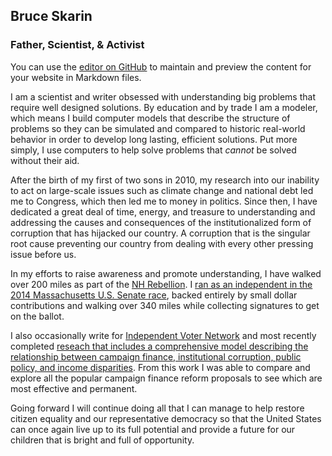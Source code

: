 ## Bruce Skarin
### Father, Scientist, & Activist
You can use the [editor on GitHub](https://github.com/bruceskarin/blog/edit/master/README.md) to maintain and preview the content for your website in Markdown files.

I am a scientist and writer obsessed with understanding big problems that require well designed solutions. By education and by trade I am a modeler, which means I build computer models that describe the structure of problems so they can be simulated and compared to historic real-world behavior in order to develop long lasting, efficient solutions. Put more simply, I use computers to help solve problems that _cannot_ be solved without their aid.

After the birth of my first of two sons in 2010, my research into our inability to act on large-scale issues such as climate change and national debt led me to Congress, which then led me to money in politics. Since then, I have dedicated a great deal of time, energy, and treasure to understanding and addressing the causes and consequences of the institutionalized form of corruption that has hijacked our country. A corruption that is the singular root cause preventing our country from dealing with every other pressing issue before us.

In my efforts to raise awareness and promote understanding, I have walked over 200 miles as part of the [NH Rebellion](http://www.nhrebellion.org/). I [ran as an independent in the 2014 Massachusetts U.S. Senate race](/walk), backed entirely by small dollar contributions and walking over 340 miles while collecting signatures to get on the ballot.

I also occasionally write for [Independent Voter Network](http://ivn.us/author/bruceskarin/) and most recently completed [reseach that includes a comprehensive model describing the relationship between campaign finance, institutional corruption, public policy, and income disparities](/research). From this work I was able to compare and explore all the popular campaign finance reform proposals to see which are most effective and permanent.

Going forward I will continue doing all that I can manage to help restore citizen equality and our representative democracy so that the United States can once again live up to its full potential and provide a future for our children that is bright and full of opportunity.